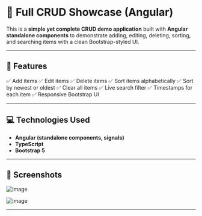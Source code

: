 # 📝 Full CRUD Showcase (Angular)

This is a **simple yet complete CRUD demo application** built with **Angular standalone components** to demonstrate adding, editing, deleting, sorting, and searching items with a clean Bootstrap-styled UI.

---

## 🚀 **Features**

✅ Add items
✅ Edit items
✅ Delete items
✅ Sort items alphabetically
✅ Sort by newest or oldest
✅ Clear all items
✅ Live search filter
✅ Timestamps for each item
✅ Responsive Bootstrap UI

---

## 💻 **Technologies Used**

* **Angular (standalone components, signals)**
* **TypeScript**
* **Bootstrap 5**

---


## 📸 **Screenshots**

![image](https://github.com/user-attachments/assets/525b406c-4e0d-4d7b-80ba-873f1ac86d4d)

![image](https://github.com/user-attachments/assets/fecf4d80-e76d-4630-9f5f-0391d8d9ca1e)


---

